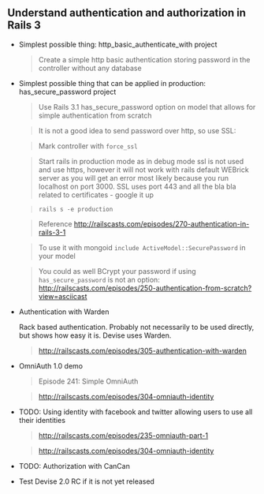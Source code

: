 ## Understand authentication and authorization in Rails 3 

*   Simplest possible thing: http_basic_authenticate_with project
    
    >Create a simple http basic authentication storing password in the controller without any database
    
*   Simplest possible thing that can be applied in production: has_secure_password project

    >Use Rails 3.1 has_secure_password option on model that allows for simple authentication from scratch 
    
    >It is not a good idea to send password over http, so use SSL:
    
    >Mark controller with `force_ssl`
    
    >Start rails in production mode as in debug mode ssl is not used and use https, however it will not work with rails default WEBrick server as you will get an error most likely because you run localhost on port 3000. SSL uses port 443 and all the bla bla related to certificates - google it up
    
    >`rails s -e production`
    
    >Reference http://railscasts.com/episodes/270-authentication-in-rails-3-1
    
    >To use it with mongoid `include ActiveModel::SecurePassword` in your model
    
    >You could as well BCrypt your password if using `has_secure_password` is not an option: http://railscasts.com/episodes/250-authentication-from-scratch?view=asciicast

*   Authentication with Warden

    Rack based authentication. Probably not necessarily to be used directly, but shows how easy it is. Devise uses Warden.

    > http://railscasts.com/episodes/305-authentication-with-warden

*   OmniAuth 1.0 demo

    >Episode 241: Simple OmniAuth

    >http://railscasts.com/episodes/304-omniauth-identity
    
*   TODO: Using identity with facebook and twitter allowing users to use all their identities

    > http://railscasts.com/episodes/235-omniauth-part-1
    
    > http://railscasts.com/episodes/304-omniauth-identity

*   TODO: Authorization with CanCan

*   Test Devise 2.0 RC if it is not yet released

